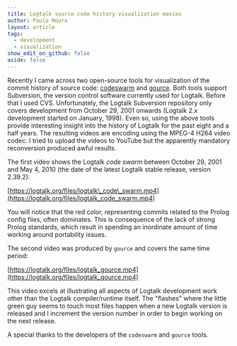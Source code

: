```yaml
---
title: Logtalk source code history visualization movies
author: Paulo Moura
layout: article
tags:
  - development
  - visualization
show_edit_on_github: false
aside: false
---
```


Recently I came across two open-source tools for visualization of the commit history of source code: [codeswarm](http://code.google.com/p/codeswarm/) and [gource](http://code.google.com/p/gource/). Both tools support Subversion, the version control software currently used for Logtalk. Before that I used CVS. Unfortunately, the Logtalk Subversion repository only covers development from October 29, 2001 onwards (Logtalk 2.x development started on January, 1998). Even so, using the above tools provide interesting insight into the history of Logtalk for the past eight and a half years. The resulting videos are encoding using the MPEG-4 H264 video codec. I tried to upload the videos to YouTube but the apparently mandatory reconversion produced awful results.

The first video shows the Logtalk _code swarm_ between October 29, 2001 and May 4, 2010 (the date of the latest Logtalk stable release, version 2.39.2):

[https://logtalk.org/files/logtalk\_code\_swarm.mp4](https://logtalk.org/files/logtalk_code_swarm.mp4)

You will notice that the red color, representing commits related to the Prolog config files, often dominates. This is consequence of the lack of strong Prolog standards, which result in spending an inordinate amount of time working around portability issues.

The second video was produced by `gource` and covers the same time period:

[https://logtalk.org/files/logtalk_gource.mp4](https://logtalk.org/files/logtalk_gource.mp4)

This video excels at illustrating all aspects of Logtalk development work other than the Logtalk compiler/runtime itself. The "flashes" where the little green guy seems to touch most files happen when a new Logtalk version is released and I increment the version number in order to begin working on the next release.

A special thanks to the developers of the `codeswarm` and `gource` tools.
